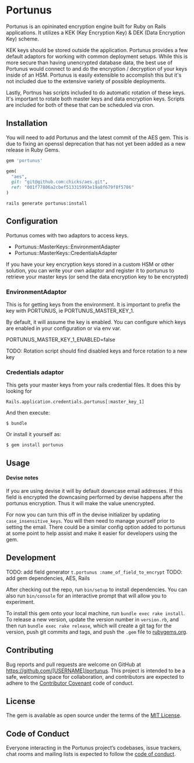 # Portunus

Portunus is an opininated encryption engine built for Ruby on Rails 
applications. It utilizes a KEK (Key Encryption Key) & DEK (Data
Encryption Key) scheme. 

KEK keys should be stored outside the application. Portunus provides a 
few default adaptors for working with common deployment setups. While this
is more secure than having unencrypted database data, the best use of 
Portunus would connect to and do the encryption / decryption of your keys
inside of an HSM. Portunus is easily extensible to accomplish this but it's
not included due to the extensive variety of possible deployments.

Lastly, Portnus has scripts included to do automatic rotation of these keys.
It's important to rotate both master keys and data encryption keys. Scripts
are included for both of these that can be scheduled via cron. 

## Installation

You will need to add Portunus and the latest commit of the AES gem. This is
due to fixing an openssl deprecation that has not yet been added as a new
release in Ruby Gems. 

```ruby
gem 'portunus'

gem(
  "aes", 
  git: "git@github.com:chicks/aes.git", 
  ref: "001f77806a2cbef513315993e19a8f679f8f5786"
)
```

```
rails generate portunus:install
```

## Configuration

Portunus comes with two adaptors to access keys. 
- Portunus::MasterKeys::EnvironmentAdapter
- Portunus::MasterKeys::CredentialsAdapter

If you have your key encryption keys stored in a custom HSM or other solution, you can write your own adaptor and register it to portunus to retrieve your master keys (or send the data encryption key to be encrypted)

### EnvironmentAdaptor
This is for getting keys from the environment. It is important to prefix the 
key with PORTUNUS, ie PORTUNUS_MASTER_KEY_1. 

By default, it will assume the key is enabled. You can configure which keys
are enabled in your configuration or via env var.

PORTUNUS_MASTER_KEY_1_ENABLED=false

TODO: Rotation script should find disabled keys and force rotation to a new
key 

### Credentials adaptor
This gets your master keys from your rails credential files. It does this by
looking for 

```
Rails.application.credentials.portunus[:master_key_1]
```


And then execute:

    $ bundle

Or install it yourself as:

    $ gem install portunus

## Usage

#### Devise notes

If you are using devise it will by default downcase email addresses. If this
field is encrypted the downcasing performed by devise happens after the 
portunus encryption. Thus it will make the value unencrypted. 

For now you can turn this off in the devise initializer by updating 
`case_insensitive_keys`. You will then need to manage yourself prior to setting
the email. There could be a similar config option added to portunus at some
point to help assist and make it easier for developers using the gem.

## Development

TODO: add field generator `t.portunus :name_of_field_to_encrypt`
TODO: add gem dependencies, AES, Rails

After checking out the repo, run `bin/setup` to install dependencies. You can also run `bin/console` for an interactive prompt that will allow you to experiment.

To install this gem onto your local machine, run `bundle exec rake install`. To release a new version, update the version number in `version.rb`, and then run `bundle exec rake release`, which will create a git tag for the version, push git commits and tags, and push the `.gem` file to [rubygems.org](https://rubygems.org).

## Contributing

Bug reports and pull requests are welcome on GitHub at https://github.com/[USERNAME]/portunus. This project is intended to be a safe, welcoming space for collaboration, and contributors are expected to adhere to the [Contributor Covenant](http://contributor-covenant.org) code of conduct.

## License

The gem is available as open source under the terms of the [MIT License](https://opensource.org/licenses/MIT).

## Code of Conduct

Everyone interacting in the Portunus project’s codebases, issue trackers, chat rooms and mailing lists is expected to follow the [code of conduct](https://github.com/[USERNAME]/portunus/blob/master/CODE_OF_CONDUCT.md).
